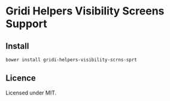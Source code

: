 # Gridi Helpers Visibility Screens Support

## Install
`bower install gridi-helpers-visibility-scrns-sprt`

## Licence

Licensed under MIT.

